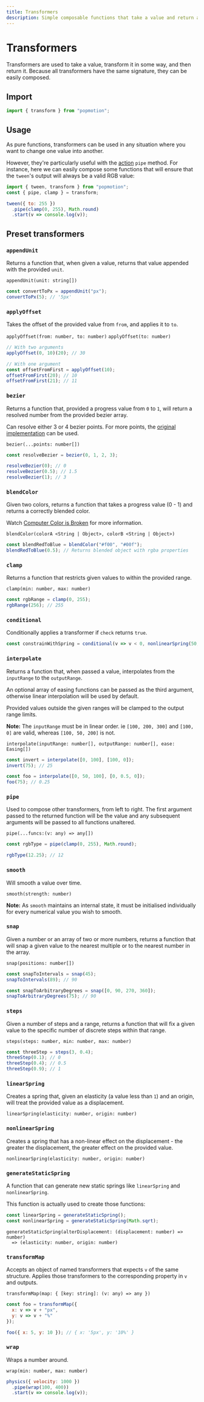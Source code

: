 ```yaml
---
title: Transformers
description: Simple composable functions that take a value and return a new one.
---
```


# Transformers

Transformers are used to take a value, transform it in some way, and then return it. Because all transformers have the same signature, they can be easily composed.

## Import

```javascript
import { transform } from "popmotion";
```

## Usage

As pure functions, transformers can be used in any situation where you want to change one value into another.

However, they're particularly useful with the [action](/api/action) `pipe` method. For instance, here we can easily compose some functions that will ensure that the `tween`'s output will always be a valid RGB value:

```javascript
import { tween, transform } from "popmotion";
const { pipe, clamp } = transform;

tween({ to: 255 })
  .pipe(clamp(0, 255), Math.round)
  .start(v => console.log(v));
```

## Preset transformers

### `appendUnit`

Returns a function that, when given a value, returns that value appended with the provided `unit`.

`appendUnit(unit: string[])`

```javascript
const convertToPx = appendUnit("px");
convertToPx(5); // '5px'
```

### `applyOffset`

Takes the offset of the provided value from `from`, and applies it to `to`.

`applyOffset(from: number, to: number)`
`applyOffset(to: number)`

```javascript
// With two arguments
applyOffset(0, 10)(20); // 30

// With one argument
const offsetFromFirst = applyOffset(10);
offsetFromFirst(20); // 10
offsetFromFirst(21); // 11
```

### `bezier`

Returns a function that, provided a progress value from `0` to `1`, will return a resolved number from the provided bezier array.

Can resolve either 3 or 4 bezier points. For more points, the [original implementation](https://github.com/hughsk/bezier) can be used.

`bezier(...points: number[])`

```javascript
const resolveBezier = bezier(0, 1, 2, 3);

resolveBezier(0); // 0
resolveBezier(0.5); // 1.5
resolveBezier(1); // 3
```

### `blendColor`

Given two colors, returns a function that takes a progress value (0 - 1) and returns a correctly blended color.

Watch [Computer Color is Broken](https://www.youtube.com/watch?v=LKnqECcg6Gw) for more information.

`blendColor(colorA <String | Object>, colorB <String | Object>)`

```javascript
const blendRedToBlue = blendColor("#f00", "#00f");
blendRedToBlue(0.5); // Returns blended object with rgba properties
```

### `clamp`

Returns a function that restricts given values to within the provided range.

`clamp(min: number, max: number)`

```javascript
const rgbRange = clamp(0, 255);
rgbRange(256); // 255
```

### `conditional`

Conditionally applies a transformer if `check` returns `true`.

```javascript
const constrainWithSpring = conditional(v => v < 0, nonlinearSpring(50, 0));
```

### `interpolate`

Returns a function that, when passed a value, interpolates from the `inputRange` to the `outputRange`.

An optional array of easing functions can be passed as the third argument, otherwise linear interpolation will be used by default.

Provided values outside the given ranges will be clamped to the output range limits.

**Note:** The `inputRange` must be in linear order. ie `[100, 200, 300]` and `[100, 0]` are valid, whereas `[100, 50, 200]` is not.

`interpolate(inputRange: number[], outputRange: number[], ease: Easing[])`

```javascript
const invert = interpolate([0, 100], [100, 0]);
invert(75); // 25

const foo = interpolate([0, 50, 100], [0, 0.5, 0]);
foo(75); // 0.25
```

### `pipe`

Used to compose other transformers, from left to right. The first argument passed to the returned function will be the value and any subsequent arguments will be passed to all functions unaltered.

`pipe(...funcs:(v: any) => any[])`

```javascript
const rgbType = pipe(clamp(0, 255), Math.round);

rgbType(12.25); // 12
```

### `smooth`

Will smooth a value over time.

`smooth(strength: number)`

**Note:** As `smooth` maintains an internal state, it must be initialised individually for every numerical value you wish to smooth.

### `snap`

Given a number or an array of two or more numbers, returns a function that will snap a given value to the nearest multiple or to the nearest number in the array.

`snap(positions: number[])`

```javascript
const snapToIntervals = snap(45);
snapToIntervals(89); // 90

const snapToArbitraryDegrees = snap([0, 90, 270, 360]);
snapToArbitraryDegrees(75); // 90
```

### `steps`

Given a number of steps and a range, returns a function that will fix a given value to the specific number of discrete steps within that range.

`steps(steps: number, min: number, max: number)`

```javascript
const threeStep = steps(3, 0.4);
threeStep(0.1); // 0
threeStep(0.4); // 0.5
threeStep(0.9); // 1
```

### `linearSpring`

Creates a spring that, given an elasticity (a value less than `1`) and an origin, will treat the provided value as a displacement.

`linearSpring(elasticity: number, origin: number)`

### `nonlinearSpring`

Creates a spring that has a non-linear effect on the displacement - the greater the displacement, the greater effect on the provided value.

`nonlinearSpring(elasticity: number, origin: number)`

### `generateStaticSpring`

A function that can generate new static springs like `linearSpring` and `nonlinearSpring`.

This function is actually used to create those functions:

```javascript
const linearSpring = generateStaticSpring();
const nonlinearSpring = generateStaticSpring(Math.sqrt);
```

```
generateStaticSpring(alterDisplacement: (displacement: number) => number)
  => (elasticity: number, origin: number)
```

### `transformMap`

Accepts an object of named transformers that expects `v` of the same structure. Applies those transformers to the corresponding property in `v` and outputs.

`transformMap(map: { [key: string]: (v: any) => any })`

```javascript
const foo = transformMap({
  x: v => v + "px",
  y: v => v + "%"
});

foo({ x: 5, y: 10 }); // { x: '5px', y: '10%' }
```

### `wrap`

Wraps a number around.

`wrap(min: number, max: number)`

```javascript
physics({ velocity: 1000 })
  .pipe(wrap(100, 400))
  .start(v => console.log(v));
```
